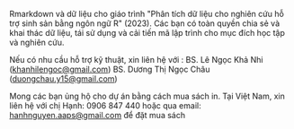 Rmarkdown và dữ liệu cho giáo trình "Phân tích dữ liệu cho nghiên cứu hỗ trợ sinh sản bằng ngôn ngữ R" (2023). 
Các bạn có toàn quyền chia sẻ và khai thác dữ liệu, tái sử dụng và cải tiến mã lập trình cho mục đích học tập và nghiên cứu. 

Nếu có nhu cầu hỗ trợ kỹ thuật, xin liên hệ với :
BS. Lê Ngọc Khả Nhi (khanhilengoc@gmail.com)
BS. Dương Thị Ngọc Châu (duongchau.y15@gmail.com)

Mong các bạn ủng hộ cho dự án bằng cách mua sách in. 
Tại Việt Nam, xin liên hệ với chị Hạnh: 0906 847 440 hoặc qua email: hanhnguyen.aaps@gmail.com để đặt mua sách
